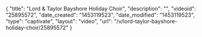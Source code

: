 {
    "title": "Lord & Taylor Bayshore Holiday Choir",
    "description": "",
    "videoid": "25895572",
    "date_created": "1453119523",
    "date_modified": "1453119523",
    "type": "captivate",
    "layout": "video",
    "url": "\/v\/lord-taylor-bayshore-holiday-choir\/25895572"
}